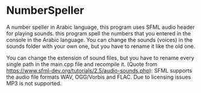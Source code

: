 # NumberSpeller
A number speller in Arabic language, this program uses SFML audio header for playing sounds.
this program spell the numbers that you entered in the console in the Arabic language.
You can change the sounds (voices) in the sounds folder with your own one, but you have to rename it like the old one.

You can change the extension of sound files, but you have to rename every single path in the main.cpp file and recompile it.
(Quote from https://www.sfml-dev.org/tutorials/2.5/audio-sounds.php):
SFML supports the audio file formats WAV, OGG/Vorbis and FLAC. Due to licensing issues MP3 is not supported.
